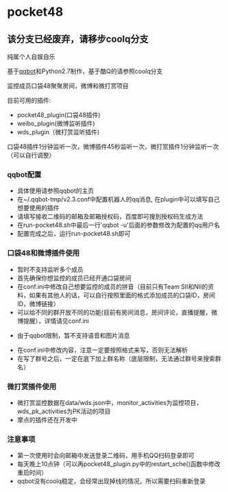 # pocket48
## **该分支已经废弃，请移步coolq分支**

纯属个人自娱自乐

基于[qqbot](https://github.com/pandolia/qqbot)和Python2.7制作，基于酷Q的请参照coolq分支

监控成员口袋48聚聚房间，微博和微打赏项目

目前可用的插件: 
* pocket48_plugin(口袋48插件)
* weibo_plugin(微博监听插件)
* wds_plugin（微打赏监听插件)

口袋48插件1分钟监听一次，微博插件45秒监听一次，微打赏插件1分钟监听一次（可以自行调整）

### qqbot配置
* 具体使用请参照qqbot的主页
* 在~/.qqbot-tmp/v2.3.conf中配置机器人的qq消息, 在plugin中可以填写自己想要使用的插件
* 请填写接收二维码的邮箱及邮箱授权码，百度即可搜到授权码生成方法
* 在run-pocket48.sh中最后一行'qqbot -u'后面的参数修改为配置的qq用户名
* 配置完成之后，运行run-pocket48.sh即可
 
### 口袋48和微博插件使用
* 暂时不支持监听多个成员
* 首先确保你想监控的成员已经开通口袋房间
* 在conf.ini中修改自己想要监控的成员的拼音（目前只有Team SII和NII的资料，如果有其他人的话，可以自行按照里面的格式添加成员的口袋ID，房间ID，微博链接）
* 可以给不同的群开放不同的功能(目前有房间消息，房间评论，直播提醒，微博提醒），详情请见conf.ini</p>
* 由于qqbot限制，暂不支持语音和图片消息</p>
* 在conf.ini中修改内容，注意一定要按照格式来写，否则无法解析
* 在写了群号之后，一定在底下加上群名称（底层限制，无法通过群号来搜索群名）


### 微打赏插件使用
* 微打赏监控数据在data/wds.json中，monitor_activities为监控项目，wds_pk_activities为PK活动的项目
* 摩点的插件还在开发中


### 注意事项
* 第一次使用时会向邮箱中发送登录二维码，用手机QQ扫码登录即可
* 每天晚上10点钟（可以再pocket48_plugin.py中的restart_sche()函数中修改重启时间）
* qqbot没有coolq稳定，会经常出现掉线的情况，所以需要扫码重新登录
